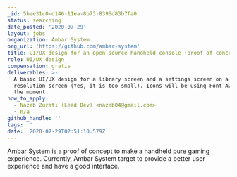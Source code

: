 ```yaml
---
_id: 5bae31c0-d146-11ea-8b73-8396d83b7fa0
status: searching
date_posted: '2020-07-29'
layout: jobs
organization: Ambar System
org_url: 'https://github.com/ambar-system'
title: UI/UX design for an open source handheld console (proof-of-concept)
role: UI/UX design
compensation: gratis
deliverables: >-
  A basic UI/UX design for a library screen and a settings screen on a 320x240
  resolution screen (Yes, it is too small). Icons will be using Font Awesome at
  the moment.
how_to_apply:
  - Nazeb Zurati (Lead Dev) <nazeb04@gmail.com>
  - n/a
github_handle: ''
tags: ''
date: '2020-07-29T02:51:10.579Z'
---
```

Ambar System is a proof of concept to make a handheld pure gaming experience. Currently, Ambar System target to provide a better user experience and have a good interface.
